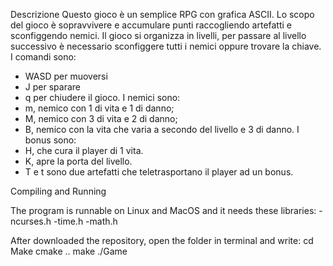 Descrizione
Questo gioco è un semplice RPG con grafica ASCII.
Lo scopo del gioco è sopravvivere e accumulare punti raccogliendo artefatti e
sconfiggendo nemici.
Il gioco si organizza in livelli, per passare al livello successivo è necessario
sconfiggere tutti i nemici oppure trovare la chiave.
I comandi sono:
   - WASD per muoversi
   - J per sparare
   - q per chiudere il gioco.
I nemici sono:
   - m, nemico con 1 di vita e 1 di danno;
   - M, nemico con 3 di vita e 2 di danno;
   - B, nemico con la vita che varia a secondo del livello e 3 di danno.
I bonus sono:
   - H, che cura il player di 1 vita.
   - K, apre la porta del livello.
   - T e t sono due artefatti che teletrasportano il player ad un bonus.

Compiling and Running

The program is runnable on Linux and MacOS and it needs
these libraries:
-ncurses.h
-time.h
-math.h

After downloaded the repository, open the folder in terminal
and write:
    cd Make
    cmake ..
    make
    ./Game
